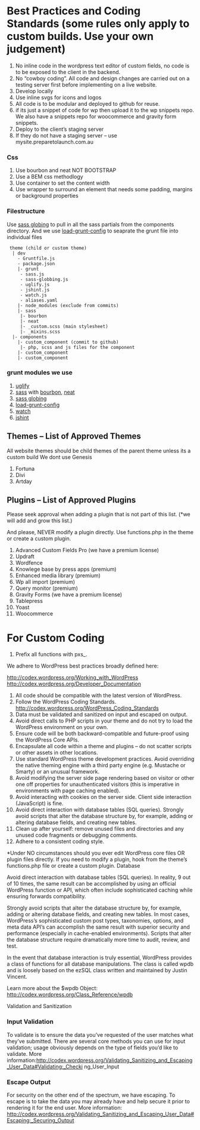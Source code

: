 # Best Practices and Coding Standards (some rules only apply to custom builds. Use your own judgement)
 
1. No inline code in the wordpress text editor of custom fields, no code is to be exposed to the client in the backend. 
1. No “cowboy coding”. All code and design changes are carried out on a testing server first before implementing on a live website.
1. Develop locally 
1. Use inline svgs for icons and logos 
1. All code is to be modular and deployed to github for reuse. 
1. if its just a snippet of code for wp then upload it to the wp snippets repo. We also have a snippets repo for woocommerce and gravity form snippets.
1. Deploy to the client’s staging server  
1. If they do not have a staging server – use mysite.preparetolaunch.com.au 


### Css
1. Use bourbon and neat NOT BOOTSTRAP  
1. Use a BEM css methodlogy
1. Use container to set the content width 
1. Use wrapper to surround an element that needs some padding, margins or background properties 
 
### Filestructure
 Use [sass globing](https://github.com/DennisBecker/grunt-sass-globbing) to pull in all the sass partials from the components directory. And we use [load-grunt-config](https://github.com/firstandthird/load-grunt-config) to seaprate the grunt file into individual files
```
 theme (child or custom theme) 
  | dev  
    - Gruntfile.js  
    - package.json  
    |- grunt  
	 - sass.js  
	 - sass-globbing.js  
	 - uglify.js  
	 - jshint.js  
	 - watch.js  
	 - aliases.yaml  
    |- node_modules (exclude from commits) 
    |- sass 
	 |- bourbon 
	 |- neat  
	 |- _custom.scss (main stylesheet)
	 |- _mixins.scss 
  |- components 
    |- custom_component (commit to github) 
	 |- php, scss and js files for the component 
    |- custom_component 
    |- custom_component 
```
 
### grunt modules we use
1. [uglify](https://github.com/gruntjs/grunt-contrib-uglify)
1. [sass](https://github.com/sindresorhus/grunt-sass) with [bourbon](http://bourbon.io/), [neat](http://neat.bourbon.io/)
1. [sass globing](https://github.com/DennisBecker/grunt-sass-globbing)
1. [load-grunt-config](https://github.com/firstandthird/load-grunt-config)
1. [watch](https://github.com/gruntjs/grunt-contrib-watch)
1. [jshint](https://github.com/gruntjs/grunt-contrib-jshint)


## Themes – List of Approved Themes
All website themes should be child themes of the parent theme unless its a custom build
We dont use Genesis
1. Fortuna
1. Divi 
1. Artday 
 
## Plugins – List of Approved Plugins
Please seek approval when adding a plugin that is not part of this list. (*we will add and grow this list.)
 
And please, NEVER modify a plugin directly. Use functions.php in the theme or create a custom plugin.
 
1. Advanced Custom Fields Pro (we have a premium license)
1. Updraft
1. Wordfence 
1. Knowlege base by press apps (premium) 
1. Enhanced media library (premium) 
1. Wp all import (premium) 
1. Query monitor (premium) 
1. Gravity Forms   (we have a premium license)
1. Tablepress 
1. Yoast
1. Woocommerce
 
 
# For Custom Coding
1.   Prefix all functions with pxs_.

We adhere to WordPress best practices broadly defined here:

http://codex.wordpress.org/Working_with_WordPress  http://codex.wordpress.org/Developer_Documentation  
1.   All code should be compatible with the latest version of WordPress.
1.   Follow the WordPress Coding Standards.  http://codex.wordpress.org/WordPress_Coding_Standards
1.   Data must be validated and sanitized on input and escaped on output.
1.   Avoid direct calls to PHP scripts in your theme and do not try to load the WordPress environment on your own.
1.   Ensure code will be both backward-compatible and future-proof using the WordPress Core APIs.
1.   Encapsulate all code within a theme and plugins – do not scatter scripts or other assets in other locations.
1.   Use standard WordPress theme development practices. Avoid overriding the native theming engine with a third party engine (e.g. Mustache or Smarty) or an unusual framework.
1.   Avoid modifying the server side page rendering based on visitor or other one off properties for unauthenticated visitors (this is imperative in environments with page caching enabled).
1.   Avoid interacting with cookies on the server side. Client side interaction (JavaScript) is fine.
1.   Avoid direct interaction with database tables (SQL queries). Strongly avoid scripts that alter the database structure by, for example, adding or altering database fields, and creating new tables.
1.   Clean up after yourself: remove unused files and directories and any unused code fragments or debugging comments.
1.   Adhere to a consistent coding style.

*Under NO circumstances should you ever edit WordPress core files OR plugin files directly. 
If you need to modify a plugin, hook from the theme’s functions.php file or create a custom plugin.
Database

Avoid direct interaction with database tables (SQL queries). 
In reality, 9 out of 10 times, the same result can be accomplished by using an official WordPress function or API, which often include sophisticated caching while ensuring forwards compatibility.

Strongly avoid scripts that alter the database structure by, for example, adding or altering database fields, and creating new tables. In most cases, WordPress’s sophisticated custom post types, taxonomies, options, and meta data API’s can accomplish the same result with superior security and performance (especially in cache-enabled environments). Scripts that alter the database structure require dramatically more time to audit, review, and test.

In the event that database interaction is truly essential, WordPress provides a class of functions for all database manipulations. The class is called wpdb and is loosely based on the ezSQL class written and maintained by Justin Vincent.

Learn more about the $wpdb Object: http://codex.wordpress.org/Class_Reference/wpdb

Validation and Sanitization
### Input Validation
To validate is to ensure the data you’ve requested of the user matches what they’ve submitted. There are several core methods you can use for input validation; usage obviously depends on the type of fields you’d like to validate.
More
information:http://codex.wordpress.org/Validating_Sanitizing_and_Escaping_User_Data#Validating:_Checki ng_User_Input
### Escape Output
For security on the other end of the spectrum, we have escaping. To escape is to take the data you may already have and help secure it prior to rendering it for the end user.
More information: http://codex.wordpress.org/Validating_Sanitizing_and_Escaping_User_Data#Escaping:_Securing_Output
